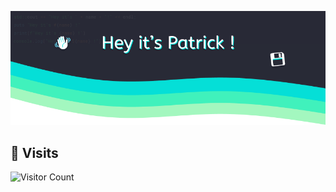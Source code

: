 ![Header: "Hey it's Patrick !"](https://raw.githubusercontent.com/ifndev/ifndev/master/header.png)

## 👀 Visits
![Visitor Count](https://profile-counter.glitch.me/ifndev/count.svg)
